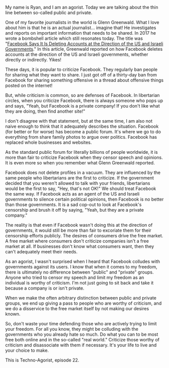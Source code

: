 My name is Ryan, and I am an agorist. Today we are talking about the thin line between so-called public and private.

One of my favorite journalists in the world is Glenn Greenwald. What I love about him is that he is an actual journalist... imagine that! He investigates and reports on important information that needs to be shared. In 2017 he wrote a bombshell article which still resonates today. The title was "[Facebook Says It Is Deleting Accounts at the Direction of the US and Israeli Governments](https://theintercept.com/2017/12/30/facebook-says-it-is-deleting-accounts-at-the-direction-of-the-u-s-and-israeli-governments/)." In this article, Greenwald reported on how Facebook deletes accounts at the direction of the US and Israeli governments, whether directly or indirectly. Yikes!

These days, it is popular to criticize Facebook. They regularly ban people for sharing what they want to share. I just got off of a thirty-day ban from Facebook for sharing something offensive in a thread about offensive things posted on the internet!

But, while criticism is common, so are defenses of Facebook. In libertarian circles, when you criticize Facebook, there is always someone who pops up and says, "Yeah, but Facebook is a private company! If you don't like what they are doing, then find another site!"

I don't disagree with that statement, but at the same time, I am also not naive enough to think that it adequately describes the situation. Facebook (for better or for worse) has become a public forum. It's where we go to do everything from share family photos to argue over politics. Facebook has replaced whole businesses and websites.

As the standard public forum for literally billions of people worldwide, it is more than fair to criticize Facebook when they censor speech and opinions. It is even more so when you remember what Glenn Greenwald reported.

Facebook does not delete profiles in a vacuum. They are influenced by the same people who libertarians are the first to criticize. If the government decided that you weren't allowed to talk with your friends, libertarians would be the first to say, "Hey, that's not OK!" We should treat Facebook the same way. If Facebook acts as an agent of the US and Israeli governments to silence certain political opinions, then Facebook is no better than those governments. It is a sad cop-out to look at Facebook's censorship and brush it off by saying, "Yeah, but they are a private company."

The reality is that even if Facebook wasn't doing this at the direction of governments, it would still be more than fair to excoriate them for their censorship efforts publicly. The desires of consumers drive the free market. A free market where consumers don't criticize companies isn't a free market at all. If businesses don't know what consumers want, then they can't adequately meet their needs.

As an agorist, I wasn't surprised when I heard that Facebook colludes with governments against its users. I know that when it comes to my freedom, there is ultimately no difference between "public" and "private" groups. Anyone who tried to censor my speech and limit my freedom as an individual is worthy of criticism. I'm not just going to sit back and take it because a company is or isn't private.

When we make the often arbitrary distinction between public and private groups, we end up giving a pass to people who are worthy of criticism, and we do a disservice to the free market itself by not making our desires known.

So, don't waste your time defending those who are actively trying to limit your freedom. For all you know, they might be colluding with the governments who you already hate so much. Do what you can to be most free both online and in the so-called "real world." Criticize those worthy of criticism and disassociate with them if necessary. It's your life to live and your choice to make.

This is Techno-Agorist, episode 22.
